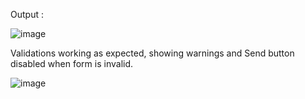 Output :

![image](https://github.com/gaurav1116/reactive-form-angular/assets/51941964/27d75b11-0a82-4e5f-bc96-4d832ad57c19)

Validations working as expected, showing warnings and Send button disabled when form is invalid.

![image](https://github.com/gaurav1116/reactive-form-angular/assets/51941964/4c2882ce-6f0d-4a95-96a0-87cf77933b1f)

